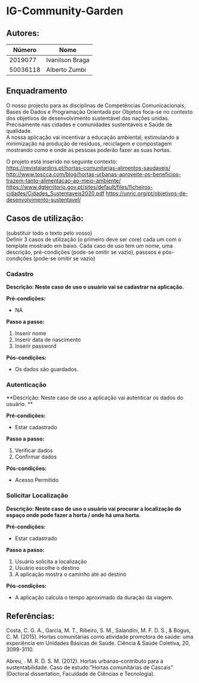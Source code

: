 # IG-Community-Garden



## Autores:

| Número | Nome |
|--------|------|
|  2019077  | Ivanilson Braga |
|  50036118  | Alberto Zumbi |

## Enquadramento
O nosso projecto para as disciplinas de Competências Comunicacionais, Bases de Dados e Programação Orientada por Objetos foca-se no contexto dos objetivos de desenvolvimento sustentável das nações unidas. Precisamente nas cidades e comunidades sustentáveis e Saúde de qualidade.\
A nossa aplicação vai incentivar a educação ambiental, estimulando a minimização na produção de resíduos, reciclagem e compostagem mostrando como e onde as pessoas poderão fazer as suas hortas.

O projeto está inserido no seguinte contexto:
https://revistajardins.pt/hortas-comunitarias-alimentos-saudaveis/
http://www.toscca.com/blog/hortas-urbanas-aproveite-os-beneficios-trazem-tanto-alimentacao-ao-meio-ambiente/
https://www.dgterritorio.gov.pt/sites/default/files/ficheiros-cidades/Cidades_Sustentaveis2020.pdf
https://unric.org/pt/objetivos-de-desenvolvimento-sustentavel/


## Casos de utilização:
(substituir todo o texto pelo vosso) \
Definir 3 casos de utilização (o primeiro deve ser core) cada um com o template mostrado em baixo. 
Cada caso de uso tem um nome, uma descrição, pré-condições (pode-se omitir se vazio), passsos e pós-condições (pode-se omitir se vazio)

### Cadastro
**Descrição:
Neste caso de uso o usuário vai se cadastrar na aplicação.** 

**Pré-condições:**
- NA

**Passo a passo:**

1. Inserir nome 
2. Inserir data de nascimento 
3. Inserir password
 

**Pós-condições:**
- Os dados são guardados.

### Autenticação
**Descrição:
Neste caso de uso a aplicação vai autenticar os dados do usuário. ** 

**Pré-condições:**
- Estar cadastrado

**Passo a passo:**

1. Verificar dados 
2. Confirmar dados

 

**Pós-condições:**
- Acesso Permitido

### Solicitar Localização
**Descrição:
Neste caso de uso o usuário vai procurar a localização do espaço onde pode fazer a horta / onde há uma horta.** 

**Pré-condições:**
- Estar cadastrado

**Passo a passo:**

1. Usuário solicita a localização 
2. Usuário escolhe o destino
3. A aplicação mostra o caminho até ao destino
 

**Pós-condições:**
- A aplicação calcula o tempo aproximado da duração da viagem.

## Referências:
Costa, C. G. A., Garcia, M. T., Ribeiro, S. M., Salandini, M. F. D. S., & Bógus, C. M. (2015). Hortas comunitárias como atividade promotora de saúde: uma experiência em Unidades Básicas de Saúde. Ciência & Saúde Coletiva, 20, 3099-3110.
 
Abreu,  . M. R. D. S. M. (2012). Hortas urbanas–contributo para a sustentabilidade. Caso de estudo:“Hortas comunitárias de Cascais” (Doctoral dissertation, Faculdade de Ciências e Tecnologia).
 

